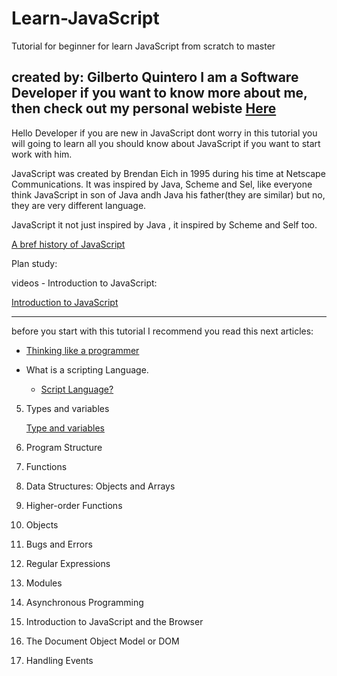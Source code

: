 # Learn-JavaScript
Tutorial for beginner for learn JavaScript from scratch to master

  created by: Gilberto Quintero  I am a  Software Developer if you want to know more about me, then check out my personal webiste  [Here](http://www.gilbertoquintero.com/)
  -----------------------------------------------------------------------------------------------------------------


Hello Developer if you are new in JavaScript dont worry in this tutorial you will going to learn all you should know about JavaScript if you want to start work with him.


 JavaScript was created by Brendan Eich in 1995 during his time at Netscape Communications. It was inspired by Java, Scheme and Sel, like everyone think JavaScript in son of Java andh Java his father(they are similar) but no, they are very different language.
 
 JavaScript it not just inspired by Java , it inspired by Scheme and Self  too.
 
 
 [A bref history of JavaScript](https://medium.com/@benastontweet/lesson-1a-the-history-of-javascript-8c1ce3bffb17)
 
 
   Plan study:
   
   videos - Introduction to JavaScript:
   
   
   [Introduction to JavaScript](https://www.youtube.com/watch?v=W6NZfCO5SIk)

   
 -----------------------------------------------------------------------------------------------------------------------
   
   before you start with this tutorial I recommend you read this next articles:
   
   
   - [Thinking like a programmer](https://www.freecodecamp.org/news/how-to-think-like-a-programmer-lessons-in-problem-solving-d1d8bf1de7d2/)

     
  
 
 
 - What is a scripting Language.
 
    - [Script Language?]( https://www.computerhope.com/jargon/s/script.htm)
 
 5. Types and variables
 
      [Type and variables](https://www.geeksforgeeks.org/variables-datatypes-javascript/)
      
      
 6. Program Structure
 
 7. Functions
 
 8. Data Structures: Objects and Arrays
 
 9. Higher-order Functions

10.  Objects

11. Bugs and Errors

12. Regular Expressions

13. Modules

14. Asynchronous Programming

15. Introduction to JavaScript and the Browser

16. The Document Object Model or DOM

17. Handling Events


